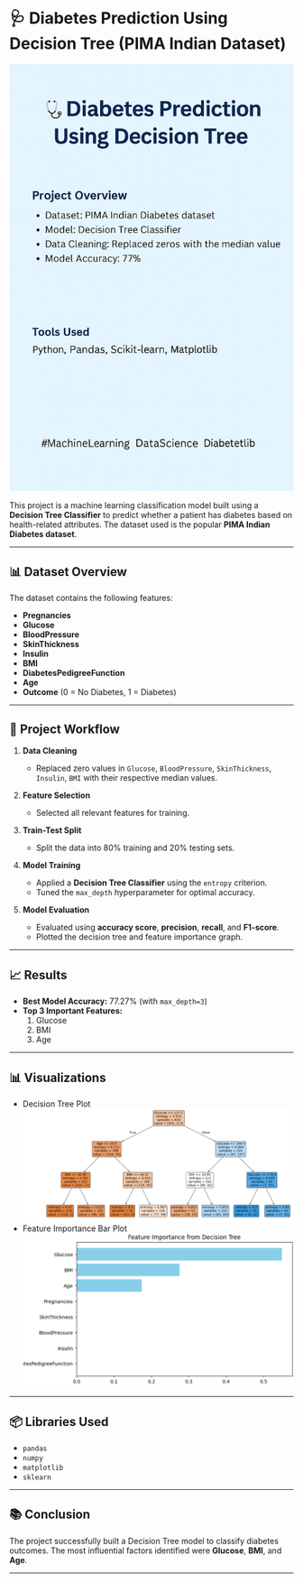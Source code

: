 # 🩺 Diabetes Prediction Using Decision Tree (PIMA Indian Dataset)
![Feature Importance](introduction.png)

This project is a machine learning classification model built using a **Decision Tree Classifier** to predict whether a patient has diabetes based on health-related attributes. The dataset used is the popular **PIMA Indian Diabetes dataset**.

---

## 📊 Dataset Overview

The dataset contains the following features:

- **Pregnancies**
- **Glucose**
- **BloodPressure**
- **SkinThickness**
- **Insulin**
- **BMI**
- **DiabetesPedigreeFunction**
- **Age**
- **Outcome** (0 = No Diabetes, 1 = Diabetes)

---

## 📌 Project Workflow

1. **Data Cleaning**
   - Replaced zero values in `Glucose`, `BloodPressure`, `SkinThickness`, `Insulin`, `BMI` with their respective median values.

2. **Feature Selection**
   - Selected all relevant features for training.

3. **Train-Test Split**
   - Split the data into 80% training and 20% testing sets.

4. **Model Training**
   - Applied a **Decision Tree Classifier** using the `entropy` criterion.
   - Tuned the `max_depth` hyperparameter for optimal accuracy.

5. **Model Evaluation**
   - Evaluated using **accuracy score**, **precision**, **recall**, and **F1-score**.
   - Plotted the decision tree and feature importance graph.

---

## 📈 Results

- **Best Model Accuracy:** 77.27% (with `max_depth=3`)
- **Top 3 Important Features:**
  1. Glucose
  2. BMI
  3. Age

---

## 📊 Visualizations

- Decision Tree Plot
![Loan Status Distribution](tree_image.png)
- Feature Importance Bar Plot
![Feature Importance](features_fig.png)

---

## 📦 Libraries Used

- `pandas`
- `numpy`
- `matplotlib`
- `sklearn`

---

## 📚 Conclusion

The project successfully built a Decision Tree model to classify diabetes outcomes. The most influential factors identified were **Glucose**, **BMI**, and **Age**.

---

